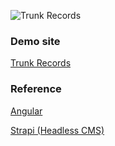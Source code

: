 ![Trunk Records](https://user-images.githubusercontent.com/84278263/183384693-8762435b-cca7-490e-b34c-63eafb4d4f09.png)

### Demo site
[Trunk Records](https://yukayamamoto.me/trunkrecords)
### Reference
[Angular](https://angular.io/)

[Strapi (Headless CMS)](https://strapi.io/)
